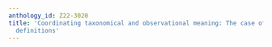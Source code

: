 ```yaml
---
anthology_id: Z22-3020
title: 'Coordinating taxonomical and observational meaning: The case of genus-differentia
  definitions'
---
```

